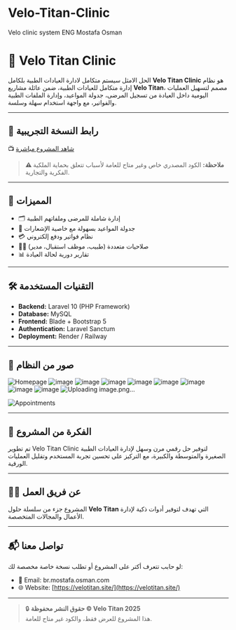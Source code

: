 # Velo-Titan-Clinic
Velo clinic system ENG Mostafa Osman
# 🏥 Velo Titan Clinic
الحل الامثل سيستم متكامل لادارة العيادات الطبية بلكامل 
**Velo Titan Clinic** هو نظام إدارة متكامل للعيادات الطبية، ضمن عائلة مشاريع **Velo Titan**، مصمم لتسهيل العمليات اليومية داخل العيادة من تسجيل المرضى، جدولة المواعيد، وإدارة الملفات الطبية والفواتير، مع واجهة استخدام سهلة وسلسة.

---

## 🚀 رابط النسخة التجريبية

📺 [شاهد المشروع مباشرة](https://your-deployment-link.com)

> **⚠️ ملاحظة:** الكود المصدري خاص وغير متاح للعامة لأسباب تتعلق بحماية الملكية الفكرية والتجارية.

---

## 🎯 المميزات

- 🗂️ إدارة شاملة للمرضى وملفاتهم الطبية
- 📅 جدولة المواعيد بسهولة مع خاصية الإشعارات
- 💳 نظام فواتير ودفع إلكتروني
- 👨‍⚕️ صلاحيات متعددة (طبيب، موظف استقبال، مدير)
- 📊 تقارير دورية لحالة العيادة

---

## 🛠️ التقنيات المستخدمة

- **Backend:** Laravel 10 (PHP Framework)
- **Database:** MySQL
- **Frontend:** Blade + Bootstrap 5
- **Authentication:** Laravel Sanctum
- **Deployment:** Render / Railway

---

## 📸 صور من النظام


![Homepage](![image](https://github.com/user-attachments/assets/1534594e-aa85-411f-82a0-d6bf7ae0c601)
)
![image](https://github.com/user-attachments/assets/8a3382b0-546b-44c3-a552-4866b991d517)
![image](https://github.com/user-attachments/assets/7759cddb-20b2-4132-8d87-f94d7ad5b580)
![image](https://github.com/user-attachments/assets/fb394458-82c0-4951-9412-449f05c75a61)
![image](https://github.com/user-attachments/assets/a5a18ba7-db55-4fbf-8693-f27f9ed82b0b)
![image](https://github.com/user-attachments/assets/fe8c538e-e381-48cc-a23e-fde3262871a1)
![image](https://github.com/user-attachments/assets/b3c01e90-4bb0-47e4-a893-c129d04027b1)
![image](https://github.com/user-attachments/assets/cbdb3848-6d5e-4ebb-9f6a-eb617514d4d5)
![image](https://github.com/user-attachments/assets/538289ae-9395-4886-94e2-27562e1d2ae4)
![Uploading image.png…]()

![Appointments](screenshots/appointments.png)

---

## 🧠 الفكرة من المشروع

تم تطوير Velo Titan Clinic لتوفير حل رقمي مرن وسهل لإدارة العيادات الطبية الصغيرة والمتوسطة والكبيرة، مع التركيز على تحسين تجربة المستخدم وتقليل العمليات الورقية.

---

## 🧑‍💻 عن فريق العمل

المشروع جزء من سلسلة حلول **Velo Titan** التي تهدف لتوفير أدوات ذكية لإدارة الأعمال والمجالات المتخصصة.

---

## 📬 تواصل معنا

لو حابب تتعرف أكتر على المشروع أو تطلب نسخة خاصة مخصصة لك:

- 📧 Email: br.mostafa.osman.com
- 🌐 Website: [https://velotitan.site/](https://velotitan.site/)

---

> 🔒 **حقوق النشر محفوظة © Velo Titan 2025**  
> هذا المشروع للعرض فقط، والكود غير متاح للعامة.

